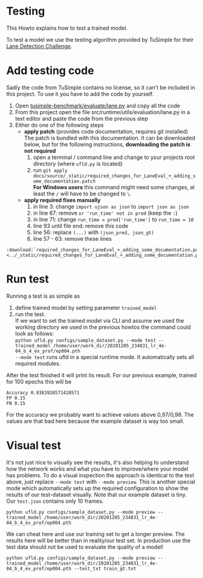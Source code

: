 # Testing
This Howto explains how to test a trained model. 

To test a model we use the testing algorithm provided by TuSimple for their [Lane Detection Challenge](https://github.com/TuSimple/tusimple-benchmark).

# Add testing code
Sadly the code from TuSimple contains no license, so it can't be included in this project. To use it you have to add the code by yourself.

1. Open [tusimple-benchmark/evaluate/lane.py](https://github.com/TuSimple/tusimple-benchmark/blob/master/evaluate/lane.py) and copy all the code
2. From this project open the file src/runtime/utils/evaluation/lane.py in a text editor and paste the code from the previous step
3. Either do one of the following steps
   - **apply patch** (provides code documentation, requires git installed)  
      The patch is bundled with this documentation. It can be downloaded below, but for the following instructions, **downloading the patch is not required**
      1. open a terminal / command line and change to your projects root directory (where `ufld.py` is located)
      2. run `git apply docs/source/_static/required_changes_for_LaneEval_+_adding_some_documentation.patch`  
      **For Windows users** this command might need some changes, at least the `/` will have to be changed to `\`.
   - **apply required fixes manually**
      1. in line 3: change `import ujson as json` to `import json as json`
      2. in line 67: remove `or 'run_time' not in pred` (keep the `:`)  
      3. in line 71: change `run_time = pred['run_time']` to `run_time = 10`  
      4. line 93 until file end: remove this code
      5. line 56: replace `(...)` with `(json_pred, json_gt)`
      6. line 57 - 63: remove these lines

     
```{eval-rst}
:download:`required_changes_for_LaneEval_+_adding_some_documentation.patch <../_static/required_changes_for_LaneEval_+_adding_some_documentation.patch>`
```
   
# Run test
Running a test is as simple as
1. define trained model by setting parameter `trained_model`
2. run the test.  
   If we want to set the trained model via CLI and assume we used the working directory we used in the previous howtos the command could look as follows:  
   `python ufld.py configs/sample_dataset.py --mode test --trained_model /home/user/work_dir/20201205_234831_lr_4e-04_b_4_ex_prof/ep004.pth`  
   `--mode test` runs ufld in a special runtime mode. It automatically sets all required modules.

After the test finished it will print its result. For our previous example, trained for 100 epochs this will be
```
Accuracy 0.9383928571428571
FP 0.15
FN 0.15
```
For the accuracy we probably want to achieve values above 0,97/0,98. 
The values are that bad here because the example dataset is way too small.


# Visual test
It's not just nice to visually see the results, it's also helping to understand how the network works and what you have to improve/where your model has problems.
To do a visual inspection the approach is identical to the test above, just replace `--mode test` with `--mode preview`.
This is another special mode which automatically sets up the required configuration to show the results of our test-dataset visually.
Note that our example dataset is tiny. Our `test.json` contains only 10 frames.

```python ufld.py configs/sample_dataset.py --mode preview --trained_model /home/user/work_dir/20201205_234831_lr_4e-04_b_4_ex_prof/ep004.pth```

We can cheat here and use our training set to get a longer preview. The results here will be better than in reality/our test set. 
In production use the test data should not be used to evaluate the quality of a model!

```python ufld.py configs/sample_dataset.py --mode preview --trained_model /home/user/work_dir/20201205_234831_lr_4e-04_b_4_ex_prof/ep004.pth --test_txt train_gt.txt```
